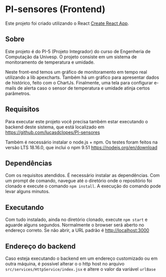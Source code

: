 # PI-sensores (Frontend)

Este projeto foi criado utilizando o React [Create React App](https://github.com/facebook/create-react-app).

## Sobre

Este projeto é do PI-5 (Projeto Integrador) do curso de Engenheria de Computação da Univesp. O projeto consiste em um sistema de monitoramento de temperatura e umidade.

Neste front-end temos um gráfico de monitoramento em tempo real utilizando a lib apexcharts. Também há um gráfico para apresentar dados de histórico, feito com o ChartJs. Finalmente, uma tela para configurar e-mails de alerta caso o sensor de temperatura e umidade atinja certos parâmetros.

## Requisitos

Para executar este projeto você precisa também estar executando o backend deste sistema, que está localizado em 
https://github.com/lucasdclopes/PI-sensores

Também é necessário instalar o node.js + npm. Os testes foram feitos na versão LTS 18.16.0, que inclui o npm 9.51
https://nodejs.org/en/download

## Dependências

Com os requisitos atendidos. É necessário instalar as dependências. Com um prompt de comando, navegue até o diretório onde o repositório foi clonado e execute o comando `npm install`. A execução do comando pode levar alguns minutos.

## Executando

Com tudo instalado, ainda no diretório clonado, execute `npm start` e aguarde alguns segundos. Normalmente o browser será aberto no endereço correto. Se não abrir, a URL padrão é  [http://localhost:3000](http://localhost:3000)

## Endereço do backend

Caso esteja executando o backend em um endereço customizado ou em outra máquina, é possível alterar o o http host no arquivo `src/services/HttpService/index.jsx` e altere o valor da variável `urlBase`
